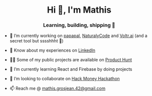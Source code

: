 <h1 align="center">Hi 👋, I'm Mathis</h1>
<h3 align="center">Learning, building, shipping 💫 </h3>

- 🔭 I’m currently working on [papapal](https://www.papapal.me/), [NaturalyCode](https://naturalycode.com/) and [Voltr.ai](https://voltr.ai/) (and a secret tool but sssshhht 🤫)

- 📄 Know about my experiences on [LinkedIn](https://www.linkedin.com/in/grosjean-mathis/)

- 👨‍💻 Some of my public projects are available on [Product Hunt](https://www.producthunt.com/@mathis_grosjean1/made)

- 🌱 I’m currently learning React and Firebase by doing projects

- 👯 I’m looking to collaborate on [Hack Money Hackathon](https://hackathon.money/)

- 📫 Reach me @ mathis.grosjean.42@gmail.com

